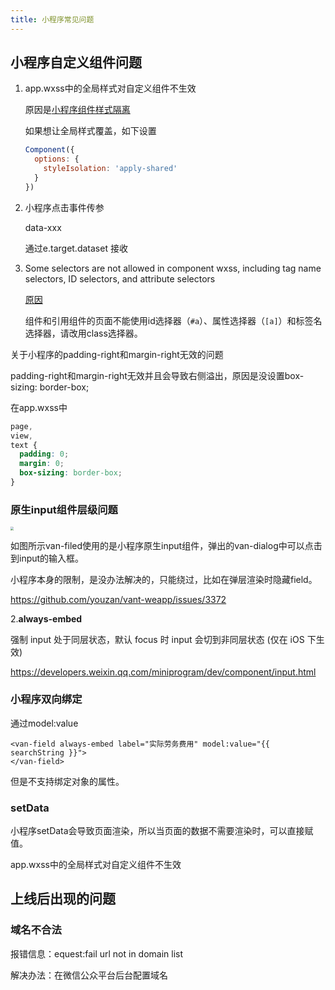 ```yaml
---
title: 小程序常见问题
---
```


## 小程序自定义组件问题

1. app.wxss中的全局样式对自定义组件不生效

   原因是[小程序组件样式隔离](https://developers.weixin.qq.com/miniprogram/dev/framework/custom-component/wxml-wxss.html#%E7%BB%84%E4%BB%B6%E6%A0%B7%E5%BC%8F%E9%9A%94%E7%A6%BB)

   如果想让全局样式覆盖，如下设置

   ```js
   Component({
     options: {
       styleIsolation: 'apply-shared'
     }
   })
   ```

2. 小程序点击事件传参

   data-xxx

   通过e.target.dataset 接收

3. Some selectors are not allowed in component wxss, including tag name selectors, ID selectors, and attribute selectors

   [原因](https://developers.weixin.qq.com/miniprogram/dev/framework/custom-component/wxml-wxss.html)

   组件和引用组件的页面不能使用id选择器（`#a`）、属性选择器（`[a]`）和标签名选择器，请改用class选择器。



关于小程序的padding-right和margin-right无效的问题

padding-right和margin-right无效并且会导致右侧溢出，原因是没设置box-sizing: border-box;

在app.wxss中

```css
page,
view,
text {
  padding: 0;
  margin: 0;
  box-sizing: border-box;
}
```



### 原生input组件层级问题

<img src="https://minimax-1256590847.cos.ap-shanghai.myqcloud.com/img/IMG_1582.PNG" style="zoom: 33%;" />

如图所示van-filed使用的是小程序原生input组件，弹出的van-dialog中可以点击到input的输入框。

小程序本身的限制，是没办法解决的，只能绕过，比如在弹层渲染时隐藏field。

https://github.com/youzan/vant-weapp/issues/3372

2.**always-embed**

强制 input 处于同层状态，默认 focus 时 input 会切到非同层状态 (仅在 iOS 下生效)

https://developers.weixin.qq.com/miniprogram/dev/component/input.html



### 小程序双向绑定

通过model:value

```vue
<van-field always-embed label="实际劳务费用" model:value="{{ searchString }}">
</van-field>
```

但是不支持绑定对象的属性。



### setData

小程序setData会导致页面渲染，所以当页面的数据不需要渲染时，可以直接赋值。

app.wxss中的全局样式对自定义组件不生效





## 上线后出现的问题

### 域名不合法

报错信息：equest:fail url not in domain list

解决办法：在微信公众平台后台配置域名
